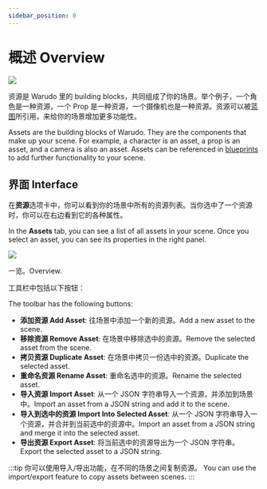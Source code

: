 ```yaml
---
sidebar_position: 0
---
```


# 概述 Overview

![](/doc-img/assets-cover.jpg)

资源是 Warudo 里的 building blocks，共同组成了你的场景。举个例子，一个角色是一种资源，一个 Prop 是一种资源，一个摄像机也是一种资源。资源可以被[蓝图](../blueprints/overview)所引用，来给你的场景增加更多功能性。

Assets are the building blocks of Warudo. They are the components that make up your scene. For example, a character is an asset, a prop is an asset, and a camera is also an asset. Assets can be referenced in [blueprints](../blueprints/overview) to add further functionality to your scene.

## 界面 Interface

在**资源**选项卡中，你可以看到你的场景中所有的资源列表。当你选中了一个资源时，你可以在右边看到它的各种属性。

In the **Assets** tab, you can see a list of all assets in your scene. Once you select an asset, you can see its properties in the right panel.

![](/doc-img/en-assets-1.png)
<p class="img-desc">一览。Overview.</p>

工具栏中包括以下按钮：

The toolbar has the following buttons:
* **添加资源 Add Asset**: 往场景中添加一个新的资源。Add a new asset to the scene.
* **移除资源 Remove Asset**: 在场景中移除选中的资源。Remove the selected asset from the scene.
* **拷贝资源 Duplicate Asset**: 在场景中拷贝一份选中的资源。Duplicate the selected asset.
* **重命名资源 Rename Asset**: 重命名选中的资源。Rename the selected asset.
* **导入资源 Import Asset**: 从一个 JSON 字符串导入一个资源，并添加到场景中。Import an asset from a JSON string and add it to the scene.
* **导入到选中的资源 Import Into Selected Asset**: 从一个 JSON 字符串导入一个资源，并合并到当前选中的资源中。Import an asset from a JSON string and merge it into the selected asset.
* **导出资源 Export Asset**: 将当前选中的资源导出为一个 JSON 字符串。Export the selected asset to a JSON string.

:::tip
你可以使用导入/导出功能，在不同的场景之间复制资源。
You can use the import/export feature to copy assets between scenes.
:::
